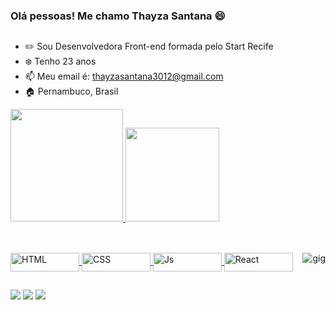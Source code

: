 ### Olá pessoas! Me chamo Thayza Santana 😄
##

- ✏️ Sou Desenvolvedora Front-end formada pelo Start Recife
- ❄️ Tenho 23 anos
- 📫 Meu email é: thayzasantana3012@gmail.com
- 🏠 Pernambuco, Brasil

<div>
  <a href="https://github.com/thayzasantana">
  <img height="180em" src="https://github-readme-stats.vercel.app/api?username=thayzasantana&show_icons=true&theme=synthwave&include_all_commits=true&count_private=true"/>
  <img height="150em" src="https://github-readme-stats.vercel.app/api/top-langs/?username=thayzasantana&layout=compact&langs_count=7&theme=synthwave"/>
</div>
 
 ## 
 
 <div style="display: inline_block"><br>
  <img align="center" alt="HTML" height="30" width="110" src="https://img.shields.io/badge/HTML5-E34F26?style=for-the-badge&logo=html5&logoColor=white">
  <img align="center" alt="CSS" height="30" width="110" src="https://img.shields.io/badge/CSS3-1572B6?style=for-the-badge&logo=css3&logoColor=white">
  <img align="center" alt="Js" height="30" width="110" src="https://img.shields.io/badge/JavaScript-F7DF1E?style=for-the-badge&logo=javascript&logoColor=black">
  <img align="center" alt="React" height="30" width="110" src="https://img.shields.io/badge/React-20232A?style=for-the-badge&logo=react&logoColor=61DAFB">
  <img align="right" alt="gig" src="https://i.picasion.com/pic91/8f20a333c52be88f4c61a97da0551344.gif">
</div> 
  
  ##
  
  <div> 
  <a href="https://www.instagram.com/thayzasantana_/" target="_blank"><img src="https://img.shields.io/badge/-Instagram-%23E4405F?style=for-the-badge&logo=instagram&logoColor=white" target="_blank"></a>
  <a href = "mailto:thayzasantana3012@gmail.com"><img src="https://img.shields.io/badge/-Gmail-%23333?style=for-the-badge&logo=gmail&logoColor=white" target="_blank"></a>
  <a href="https://www.linkedin.com/in/thayza-santana/" target="_blank"><img src="https://img.shields.io/badge/-LinkedIn-%230077B5?style=for-the-badge&logo=linkedin&logoColor=white" target="_blank"></a> 
    
    
</div>
